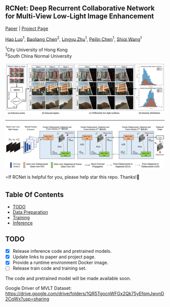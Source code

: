 ## RCNet: Deep Recurrent Collaborative Network for Multi-View Low-Light Image Enhancement

[Paper](https://github.com/hluo29/RCNet) | [Project Page](https://github.com/hluo29/RCNet)


[Hao Luo](https://github.com/hluo29/RCNet)<sup>1</sup>, [Baoliang Chen](https://baoliang93.github.io/)<sup>2</sup>, [Lingyu Zhu](https://github.com/hluo29/RCNet)<sup>1</sup>, [Peilin Chen](https://github.com/hluo29/RCNet)<sup>1</sup>, [Shiqi Wang](https://scholar.google.com.hk/citations?hl=en&user=Pr7s2VUAAAAJ&view_op=list_works&sortby=pubdate)<sup>1</sup>

<sup>1</sup>City University of Hong Kong<br><sup>2</sup>South China Normal University

<p align="center">
    <img src="docs/static/images/fig-dataset-statistics.png">
</p>

---

<p align="center">
    <img src="docs/static/images/fig3-framework.png">
</p>

:star:If RCNet is helpful for you, please help star this repo. Thanks!:hugs:

## Table Of Contents

- [TODO](#todo)
- [Data Preparation](#data)
- [Training](#training)
- [Inference](#inference)

## <a name="todo"></a>TODO

- [x] Release inference code and pretrained models.
- [x] Update links to paper and project page.
- [x] Provide a runtime environment Docker image.
- [ ] Release train code and training set.

The code and pretrained model will be made available soon.

Google Driver of MVLT Dataset: https://drive.google.com/drive/folders/1QR5TgocnWFGx2Qk75yEfqmJwvnD2CqWx?usp=sharing
